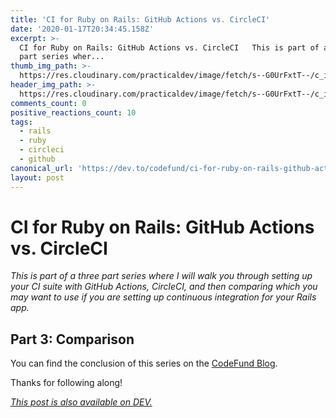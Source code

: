 ```yaml
---
title: 'CI for Ruby on Rails: GitHub Actions vs. CircleCI'
date: '2020-01-17T20:34:45.158Z'
excerpt: >-
  CI for Ruby on Rails: GitHub Actions vs. CircleCI   This is part of a three
  part series wher...
thumb_img_path: >-
  https://res.cloudinary.com/practicaldev/image/fetch/s--G0UrFxtT--/c_imagga_scale,f_auto,fl_progressive,h_420,q_auto,w_1000/https://thepracticaldev.s3.amazonaws.com/i/ti15fr6cnpezini4fet2.jpg
header_img_path: >-
  https://res.cloudinary.com/practicaldev/image/fetch/s--G0UrFxtT--/c_imagga_scale,f_auto,fl_progressive,h_420,q_auto,w_1000/https://thepracticaldev.s3.amazonaws.com/i/ti15fr6cnpezini4fet2.jpg
comments_count: 0
positive_reactions_count: 10
tags:
  - rails
  - ruby
  - circleci
  - github
canonical_url: 'https://dev.to/codefund/ci-for-ruby-on-rails-github-actions-vs-circleci-524p'
layout: post
---
```

# CI for Ruby on Rails: GitHub Actions vs. CircleCI

_This is part of a three part series where I will walk you through setting up your CI suite with GitHub Actions, CircleCI, and then comparing which you may want to use if you are setting up continuous integration for your Rails app._

## Part 3: Comparison

You can find the conclusion of this series on the [CodeFund Blog](https://codefund.io/blog/ci-for-ruby-on-rails-github-actions-vs-circleci).

Thanks for following along!

*[This post is also available on DEV.](https://dev.to/codefund/ci-for-ruby-on-rails-github-actions-vs-circleci-524p)*


<script>
const parent = document.getElementsByTagName('head')[0];
const script = document.createElement('script');
script.type = 'text/javascript';
script.src = 'https://cdnjs.cloudflare.com/ajax/libs/iframe-resizer/4.1.1/iframeResizer.min.js';
script.charset = 'utf-8';
script.onload = function() {
    window.iFrameResize({}, '.liquidTag');
};
parent.appendChild(script);
</script>

